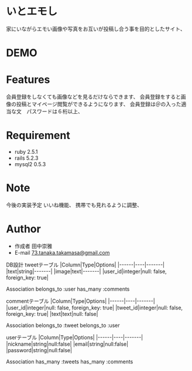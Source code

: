 # いとエモし
 
家にいながらエモい画像や写真をお互いが投稿し合う事を目的としたサイト、
 
# DEMO
 

 
# Features
 
会員登録をしなくても画像などを見るだけならできます、
会員登録をすると画像の投稿とマイページ閲覧ができるようになります、
会員登録は＠の入った適当な文　パスワードは６桁以上、
 
# Requirement
 
* ruby 2.5.1
* rails 5.2.3
* mysql2 0.5.3
  
# Note
 
今後の実装予定
 いいね機能、
 携帯でも見れるように調整、
 
# Author
 
* 作成者   田中崇雅
* E-mail  73.tanaka.takamasa@gmail.com


DB設計
tweetテーブル
|Column|Type|Options|
|------|----|-------|
|text|string|-------|
|image|text|-------|
|user_id|integer|null: false, foreign_key: true|

Association
belongs_to :user
has_many :comments


commentテーブル
|Column|Type|Options|
|------|----|-------|
|user_id|integer|null: false, foreign_key: true|
|tweet_id|integer|null: false, foreign_key: true|
|text|text|null: false|

Association
belongs_to :tweet
belongs_to :user


userテーブル
|Column|Type|Options|
|------|----|-------|
|nickname|string|null:false|
|email|string|null:false|
|password|string|null:false|

Association
has_many :tweets
has_many :comments

